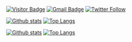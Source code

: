 [![Visitor Badge](https://visitor-badge.laobi.icu/badge?page_id=hoothin)](mailto:rixixi@gmail.com)
[![Gmail Badge](https://img.shields.io/badge/-Gmail-red?style=flat&logo=Gmail&logoColor=white)](mailto:rixixi@gmail.com)
[![Twitter Follow](https://img.shields.io/twitter/follow/hoothindev.svg?style=social&label=Follow)](https://twitter.com/intent/follow?screen_name=hoothindev)

[![Github stats](https://github-readme-stats-hoothin.vercel.app/api?username=hoothin&hide_border=true#gh-light-mode-only)](https://github.com/hoothin#gh-light-mode-only)
[![Top Langs](https://github-readme-stats-hoothin.vercel.app/api/top-langs/?username=hoothin&hide_border=true#gh-light-mode-only)](https://github.com/hoothin#gh-light-mode-only)

[![Github stats](https://github-readme-stats-hoothin.vercel.app/api?username=hoothin&hide_border=true&theme=github_dark&show_icons=true#gh-dark-mode-only)](https://github.com/hoothin#gh-dark-mode-only)
[![Top Langs](https://github-readme-stats-hoothin.vercel.app/api/top-langs/?username=hoothin&hide_border=true&theme=github_dark#gh-dark-mode-only)](https://github.com/hoothin#gh-dark-mode-only)

